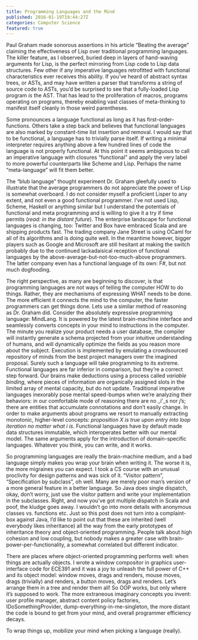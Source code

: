 ```yaml
---
title: Programming Languages and the Mind
published: 2016-01-19T19:44:27Z
categories: Computer Science
featured: true
---
```


Paul Graham made sonorous assertions in his article “Beating the average” claiming the effectiveness of Lisp over traditional programming languages. The killer feature, as I observed, buried deep in layers of hand-waving arguments for Lisp, is the perfect mirroring from Lisp code to Lisp data structures. Few other if any imperative languages retrofitted with functional characteristics ever receives this ability. If you’ve heard of abstract syntax trees, or ASTs, and may have written a parser that transforms a string of source code to ASTs, you’d be surprised to see that a fully-loaded Lisp program _is_ the AST. That has lead to the proliferation of macros, programs operating on programs, thereby enabling vast classes of meta-thinking to manifest itself cleanly in those weird parentheses.

Some pronounces a language functional as long as it has first-order-functions. Others take a step back and believes that functional languages are also marked by constant-time list insertion and removal. I would say that to be functional, a language has to trivially parse itself. If writing a minimal interpreter requires anything above a few hundred lines of code the language is not properly functional. At this point it seems ambiguous to call an imperative language with closures “functional” and apply the very label to more powerful counterparts like Scheme and Lisp. Perhaps the name “meta-language” will fit them better.

The “blub language” thought experiment Dr. Graham gleefully used to illustrate that the average programmers do not appreciate the power of Lisp is somewhat overboard. I do not consider myself a proficient Lisper to any extent, and not even a good functional programmer. I’ve not used Lisp, Scheme, Haskell or anything similar but I understand the potentials of functional and meta programming and is willing to give it a try if time permits (_read: in the distant future_). The enterprise landscape for functional languages is changing, too: Twitter and Box have embraced Scala and are shipping products fast. The trading company Jane Street is using OCaml for all of its algorithms and is doing quite well. In the meantime however, bigger players such as Google and Microsoft are still hesitant at making the switch probably due to the continued lackadaisical reception of functional languages by the above-average-but-not-too-much-above programmers. The latter company even has a functional language of its own: F#, but not much dogfooding.

The right perspective, as many are beginning to discover, is that programming languages are not ways of telling the computer HOW to do things. Rather, they are mechanisms of expressing WHAT needs to be done. The more efficient it connects the mind to the computer, the faster programmers can get things done. Lets use a similar method of reasoning as Dr. Graham did. Consider the absolutely expressive programming language: MindLang. It is powered by the latest brain-machine interface and seamlessly converts concepts in your mind to instructions in the computer. The minute you realize your product needs a user database, the compiler will instantly generate a schema projected from your intuitive understanding of humans, and will dynamically optimize the fields as you reason more about the subject. Execution is implemented by emulating a crowdsourced repository of minds from the best project managers over the imagined proposal. Surely such a language will take programming to its extreme. Functional languages are far inferior in comparison, but they’re a correct step forward. Our brains make deductions using a process called _variable binding_, where pieces of information are organically assigned slots in the limited array of mental capacity, but do not update. Traditional imperative languages inexorably pose mental speed-bumps when we’re analyzing their behaviors: in our comfortable mode of reasoning there are no _i'_s nor _j_’s; there are entities that accumulate connotations and don’t easily change. In order to make arguments about programs we resort to manually extracting monotonic, higher-level concepts: _proposition X is true upon entry into loop iteration no matter what i is_. Functional languages have by default made data structures immutable, which interoperates better with our mental model. The same arguments apply for the introduction of domain-specific languages. Whatever you think, you can write, and it works.

So programming languages are really the brain-machine medium, and a bad language simply makes you wrap your brain when writing it. The worse it is, the more migraines you can expect. I took a CS course with an unusual proclivity for design patterns and was sick of it. “Visitor pattern”, “Specification by subclass”, oh well. Many are merely poor man’s version of a more general feature in a better language. So Java does single dispatch, okay, don’t worry, just use the visitor pattern and write your implementation in the subclasses. Right, and now you’ve got multiple dispatch in Scala and poof, the kludge goes away. I wouldn’t go into more details with anonymous classes vs. functions etc. Just so this post does not turn into a complaint-box against Java, I’d like to point out that these are inherited (well everybody likes inheritance) all the way from the early prototypes of inheritance theory and object-oriented programming. People talk about high cohesion and low coupling, but nobody makes a greater case with brain-power-per-functionality, a somewhat correlated but different indicator.

There are places where object-oriented programming performs well: when things are actually objects. I wrote a window compositor in graphics user-interface code for ECE391 and it was a joy to unleash the full power of C++ and its object model: window moves, drags and renders, mouse moves, drags (trivially) and renders, a button moves, drags and renders. Let’s arrange them in a tree and render them all! So OOP works, but only where it’s supposed to work. The more extraneous imaginary concepts you invent: user profile manager, abstract content policy factories, IDoSomethingProvider, dump-everything-in-me-singleton, the more distant the code is bound to get from your mind, and overall programmer efficiency decays.

To wrap things up, mobilize your mind when picking a language (really).
